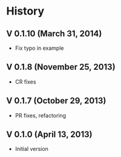# History

## V 0.1.10 (March 31, 2014)
* Fix typo in example

## V 0.1.8 (November 25, 2013)
* CR fixes

## V 0.1.7 (October 29, 2013)
* PR fixes, refactoring

## V 0.1.0 (April 13, 2013)
* Initial version
